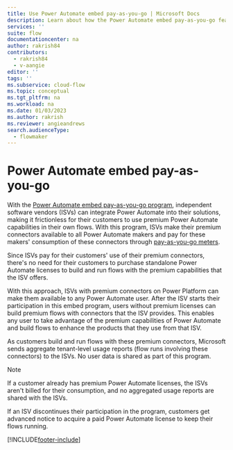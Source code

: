 ```yaml
---
title: Use Power Automate embed pay-as-you-go | Microsoft Docs
description: Learn about how the Power Automate embed pay-as-you-go feature works.
services: ''
suite: flow
documentationcenter: na
author: rakrish84
contributors:
  - rakrish84
  - v-aangie
editor: ''
tags: ''
ms.subservice: cloud-flow
ms.topic: conceptual
ms.tgt_pltfrm: na
ms.workload: na
ms.date: 01/03/2023
ms.author: rakrish
ms.reviewer: angieandrews
search.audienceType: 
  - flowmaker
---
```


# Power Automate embed pay-as-you-go

With the [Power Automate embed pay-as-you-go program](https://powerplatformpartners.transform.microsoft.com/isv-cloud?tab=power-automate-embed-paygo), independent software vendors (ISVs) can integrate Power Automate into their solutions, making it frictionless for their customers to use premium Power Automate capabilities in their own flows. With this program, ISVs make their premium connectors available to all Power Automate makers and pay for these makers' consumption of these connectors through [pay-as-you-go meters](https://www.microsoft.com/licensing/news/powerautomate_payg_pricing).

Since ISVs pay for their customers' use of their premium connectors, there's no need for their customers to purchase standalone Power Automate licenses to build and run flows with the premium capabilities that the ISV offers.

With this approach, ISVs with premium connectors on Power Platform can make them available to any Power Automate user. After the ISV starts their participation in this embed program, users without premium licenses can build premium flows with connectors that the ISV provides. This enables any user to take advantage of the premium capabilities of Power Automate and build flows to enhance the products that they use from that ISV.

As customers build and run flows with these premium connectors, Microsoft sends aggregate tenant-level usage reports (flow runs involving these connectors) to the ISVs. No user data is shared as part of this program.

>[!NOTE]
>If a customer already has premium Power Automate licenses, the ISVs aren't billed for their consumption, and no aggregated usage reports are shared with the ISVs.

If an ISV discontinues their participation in the program, customers get advanced notice to acquire a paid Power Automate license to keep their flows running.

[!INCLUDE[footer-include](includes/footer-banner.md)]
